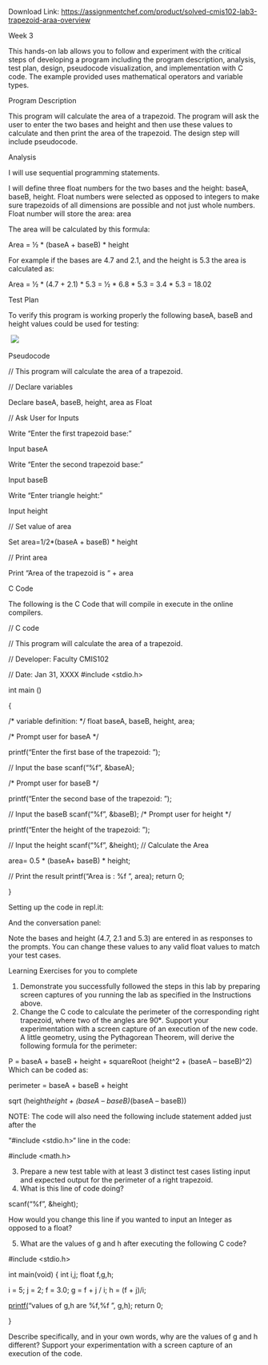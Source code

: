 Download Link: https://assignmentchef.com/product/solved-cmis102-lab3-trapezoid-araa-overview
<br>



Week 3

This hands-on lab allows you to follow and experiment with the critical steps of developing a program including the program description, analysis, test plan, design, pseudocode visualization, and implementation with C code.  The example provided uses mathematical operators and variable types.

Program Description

This program will calculate the area of a trapezoid. The program will ask the user to enter the two bases and height and then use these values to calculate and then print the area of the trapezoid. The design step will include pseudocode.

Analysis

I will use sequential programming statements.

I will define three float numbers for the two bases and the height: baseA, baseB, height.  Float numbers were selected as opposed to integers to make sure trapezoids of all dimensions are possible and not just whole numbers.  Float number will store the area: area

The area will be calculated by this formula:

Area = ½ * (baseA + baseB) * height

For example if the bases are 4.7 and 2.1, and the height is 5.3 the area is calculated as:

Area = ½ * (4.7 + 2.1) * 5.3 = ½ * 6.8 * 5.3 = 3.4 * 5.3 = 18.02

Test Plan

To verify this program is working properly the following baseA, baseB and height values could be used for testing:

<img decoding="async" data-recalc-dims="1" data-src="https://i0.wp.com/www.ankitcodinghub.com/wp-content/uploads/2020/05/908.png?w=980&amp;ssl=1" class="lazyload" src="data:image/gif;base64,R0lGODlhAQABAAAAACH5BAEKAAEALAAAAAABAAEAAAICTAEAOw==">

 <noscript>

  <img decoding="async" src="https://i0.wp.com/www.ankitcodinghub.com/wp-content/uploads/2020/05/908.png?w=980&amp;ssl=1" data-recalc-dims="1">

 </noscript>Pseudocode

// This program will calculate the area of a trapezoid.

// Declare variables

Declare baseA, baseB, height, area as Float




// Ask User for Inputs

Write “Enter the first trapezoid base:”

Input baseA

Write “Enter the second trapezoid base:”

Input baseB

Write “Enter triangle height:”

Input height

// Set value of area

Set area=1/2*(baseA + baseB) * height

// Print area

Print “Area of the trapezoid is “ + area

C  Code

The following is the C Code that will compile in execute in the online compilers.

// C code

// This program will calculate the area of a trapezoid.

// Developer: Faculty CMIS102

// Date: Jan 31, XXXX #include &lt;stdio.h&gt;

int main ()

{

/* variable definition: */   float baseA, baseB, height, area;

/* Prompt user for baseA */

printf(“Enter the first base of the trapezoid: 
”);

// Input the base   scanf(“%f”, &amp;baseA);

/* Prompt user for baseB */

printf(“Enter the second base of the trapezoid: 
”);

// Input the baseB   scanf(“%f”, &amp;baseB);   /* Prompt user for height */

printf(“Enter the height of the trapezoid: 
”);

// Input the height   scanf(“%f”, &amp;height);   // Calculate the Area

area= 0.5 * (baseA+ baseB) * height;

// Print the result   printf(“Area is : %f
”, area);   return 0;

}




Setting up the code in repl.it:

And the conversation panel:




Note the bases and height (4.7, 2.1 and 5.3) are entered in as responses to the prompts.  You can change these values to any valid float values to match your test cases.

<strong>                 </strong>Learning Exercises for you to complete

<ol>

 <li>Demonstrate you successfully followed the steps in this lab by preparing screen captures of you running the lab as specified in the Instructions above.</li>

 <li>Change the C code to calculate the perimeter of the corresponding right trapezoid, where two of the angles are 90<strong>°</strong>. Support your experimentation with a screen capture of an execution of the new code. A little geometry, using the Pythagorean Theorem, will derive the following formula for the perimeter:</li>

</ol>

P = baseA + baseB + height + squareRoot (height^2 + (baseA – baseB)^2) Which can be coded as:

perimeter = baseA + baseB + height


sqrt (height*height + (baseA – baseB)*(baseA – baseB))

NOTE: The code will also need the following include statement added just after the

“#include &lt;stdio.h&gt;“ line in the code:

#include &lt;math.h&gt;

<ol start="3">

 <li>Prepare a new test table with at least 3 distinct test cases listing input and expected output for the perimeter of a right trapezoid.</li>

 <li>What is this line of code doing?</li>

</ol>

scanf(“%f”, &amp;height);

How would you change this line if you wanted to input an Integer as opposed to a float?

<ol start="5">

 <li>What are the values of g and h after executing the following C code?</li>

</ol>

#include &lt;stdio.h&gt;

int main(void) {   int i,j;   float f,g,h;

i = 5; j = 2;   f = 3.0;   g = f + j / i;   h = (f + j)/i;

<a href="https://www.opengroup.org/onlinepubs/009695399/functions/printf.html">printf(</a>“values of g,h are %f,%f
”, g,h);   return 0;

}

Describe specifically, and in your own words, why are the values of g and h different?  Support your experimentation with a screen capture of an execution of the code.


